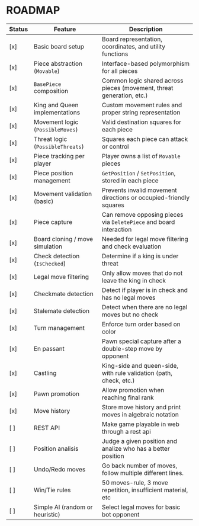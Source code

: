# ROADMAP

| Status  | Feature                              | Description                                                                |
|---------|--------------------------------------|----------------------------------------------------------------------------|
| [x]     | Basic board setup                    | Board representation, coordinates, and utility functions                   |
| [x]     | Piece abstraction (`Movable`)        | Interface-based polymorphism for all pieces                                |
| [x]     | `BasePiece` composition              | Common logic shared across pieces (movement, threat generation, etc.)      |
| [x]     | King and Queen implementations       | Custom movement rules and proper string representation                     |
| [x]     | Movement logic (`PossibleMoves`)     | Valid destination squares for each piece                                   |
| [x]     | Threat logic (`PossibleThreats`)     | Squares each piece can attack or control                                   |
| [x]     | Piece tracking per player            | Player owns a list of `Movable` pieces                                     |
| [x]     | Piece position management            | `GetPosition` / `SetPosition`, stored in each piece                        |
| [x]     | Movement validation (basic)          | Prevents invalid movement directions or occupied-friendly squares          |
| [x]     | Piece capture                        | Can remove opposing pieces via `DeletePiece` and board interaction         |
| [x]     | Board cloning / move simulation      | Needed for legal move filtering and check evaluation                       |
| [x]     | Check detection (`IsChecked`)        | Determine if a king is under threat                                        |
| [x]     | Legal move filtering                 | Only allow moves that do not leave the king in check                       |
| [x]     | Checkmate detection                  | Detect if player is in check and has no legal moves                        |
| [x]     | Stalemate detection                  | Detect when there are no legal moves but no check                          |
| [x]     | Turn management                      | Enforce turn order based on color                                          |
| [x]     | En passant                           | Pawn special capture after a double-step move by opponent                  |
| [x]     | Castling                             | King-side and queen-side, with rule validation (path, check, etc.)         |
| [x]     | Pawn promotion                       | Allow promotion when reaching final rank                                   |
| [x]     | Move history                         | Store move history and print moves in algebraic notation                   |
| [ ]     | REST API                             | Make game playable in web through a rest api                               |
| [ ]     | Position analisis                    | Judge a given position and analize who has a better position               |
| [ ]     | Undo/Redo moves                      | Go back number of moves, follow multiple different lines.                  |
| [ ]     | Win/Tie rules                        | 50 moves-rule, 3 move repetition, insufficient material, etc               |
| [ ]     | Simple AI (random or heuristic)      | Select legal moves for basic bot opponent                                  |